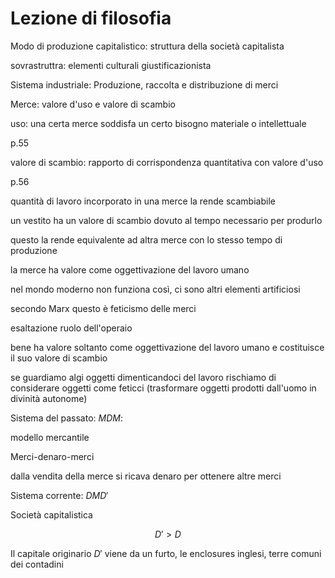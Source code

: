# Lezione di filosofia

Modo di produzione capitalistico: struttura della società capitalista

sovrastruttra: elementi culturali giustificazionista


Sistema industriale:
Produzione, raccolta e distribuzione di merci


Merce: valore d'uso e valore di scambio

uso: una certa merce soddisfa un certo bisogno materiale o intellettuale

p.55

valore di scambio: rapporto di corrispondenza quantitativa con valore d'uso

p.56

quantità di lavoro incorporato in una merce la rende scambiabile

un vestito ha un valore di scambio dovuto al tempo necessario per produrlo

questo la rende equivalente ad altra merce con lo stesso tempo di produzione

la merce ha valore come oggettivazione del lavoro umano

nel mondo moderno non funziona così, ci sono altri elementi artificiosi

secondo Marx questo è feticismo delle merci

esaltazione ruolo dell'operaio

bene ha valore soltanto come oggettivazione del lavoro umano e costituisce il suo valore di scambio

se guardiamo algi oggetti dimenticandoci del lavoro rischiamo di considerare oggetti come feticci (trasformare oggetti prodotti dall'uomo in divinità autonome)


Sistema del passato: $MDM$:

modello mercantile

Merci-denaro-merci

dalla vendita della merce si ricava denaro per ottenere altre merci

Sistema corrente: $DMD'$

Società capitalistica

$$
D'> D
$$

Il capitale originario $D'$ viene da un furto, le enclosures inglesi, terre comuni dei contadini



<!--stackedit_data:
eyJoaXN0b3J5IjpbLTE2ODY3ODA2NjAsNzAyMjczMTE4LC05Nj
kxMDQ4MzNdfQ==
-->